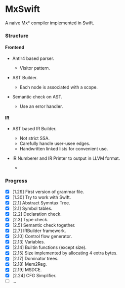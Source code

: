 # MxSwift
A naive Mx* compiler implemented in Swift.

### Structure

#### Frontend

- Antlr4 based parser.
  - Visitor pattern.
- AST Builder.

  - Each node is associated with a scope.

- Semantic check on AST.
  - Use an error handler.

#### IR

- AST based IR Builder.
  - Not strict SSA.
  - Carefully handle user-usee edges.
  - Handwritten linked lists for convenient use.


- IR Numberer and IR Printer to output in LLVM format.

  - 

### Progress

- [x] [1.29] First version of grammar file.
- [x] [1.30] Try to work with Swift.
- [x] [2.1] Abstract Symntax Tree.
- [x] [2.1] Symbol tables.
- [x] [2.2] Declaration check.
- [x] [2.3] Type check.
- [x] [2.5] Semantic check together.
- [x] [2.7] IRBuilder framework.
- [x] [2.10] Control flow generator.
- [x] [2.13] Variables.
- [x] [2.14] Builtin functions (except size).
- [x] [2.15] Size implemented by allocating 4 extra bytes.
- [x] [2.17] Dominator trees.
- [x] [2.18] Mem2Reg.
- [x] [2.19] MSDCE.
- [x] [2.24] CFG Simplifier.
- [ ] ...
